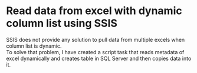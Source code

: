# Read data from excel with dynamic column list using SSIS
SSIS does not provide any solution to pull data from multiple excels when column list is dynamic.  
To solve that problem, I have created a script task that reads metadata of excel dynamically and creates table in SQL Server and then copies data into it.
